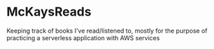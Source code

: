 # McKaysReads
Keeping track of books I've read/listened to, mostly for the purpose of practicing a serverless application with AWS services
